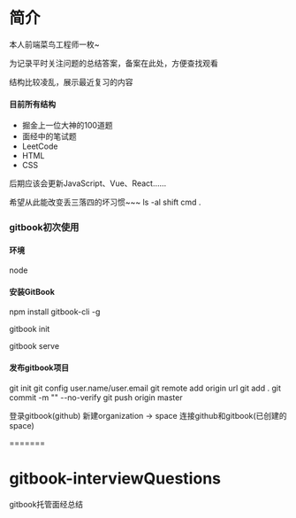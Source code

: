 # 简介
本人前端菜鸟工程师一枚~

为记录平时关注问题的总结答案，备案在此处，方便查找观看

结构比较凌乱，展示最近复习的内容

#### 目前所有结构
- 掘金上一位大神的100道题
- 面经中的笔试题
- LeetCode
- HTML
- CSS

后期应该会更新JavaScript、Vue、React……

希望从此能改变丢三落四的坏习惯~~~
ls -al
shift cmd .

### gitbook初次使用
#### 环境
node

#### 安装GitBook
npm install gitbook-cli -g

gitbook init

gitbook serve

#### 发布gitbook项目
git init
git config user.name/user.email
git remote add origin url
git add .
git commit -m "" --no-verify
git push origin master

登录gitbook(github)
新建organization -> space
连接github和gitbook(已创建的space)

=======
# gitbook-interviewQuestions
gitbook托管面经总结
